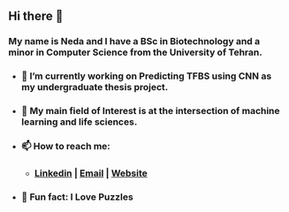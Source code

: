   ## Hi there 👋
  
  ### My name is Neda and I have a BSc in Biotechnology and a minor in Computer Science from the University of Tehran. 
+ ###  🔭 I’m currently working on Predicting TFBS using CNN as my undergraduate thesis project.
+ ###  🌱 My main field of Interest is at the intersection of machine learning and life sciences.                                                                              
+ ###  📫 How to reach me:
  + ### [Linkedin](https://www.linkedin.com/in/neda-esfehani/) | <a href="mailto:neda.esfehani@gmail.com">Email</a> | [Website](https://1neda1.github.io/index.html)
+ ### 🧩 Fun fact: I Love Puzzles


